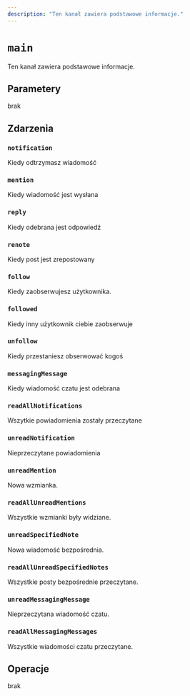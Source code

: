 ```yaml
---
description: "Ten kanał zawiera podstawowe informacje."
---
```


# `main`

Ten kanał zawiera podstawowe informacje.

## Parametery

brak

## Zdarzenia

### `notification`

<MkSchemaViewer :schema="{
 $ref: 'misskey://Notification'
}"/>

Kiedy odtrzymasz wiadomość

### `mention`

<MkSchemaViewer :schema="{
 $ref: 'misskey://Note'
}"/>

Kiedy wiadomość jest wysłana

### `reply`

<MkSchemaViewer :schema="{
 $ref: 'misskey://Note'
}"/>

Kiedy odebrana jest odpowiedź

### `renote`

<MkSchemaViewer :schema="{
 $ref: 'misskey://Note'
}"/>

Kiedy post jest zrepostowany

### `follow`

<MkSchemaViewer :schema="{
 $ref: 'misskey://User'
}"/>

Kiedy zaobserwujesz użytkownika.

### `followed`

<MkSchemaViewer :schema="{
 $ref: 'misskey://User'
}"/>

Kiedy inny użytkownik ciebie zaobserwuje

### `unfollow`

<MkSchemaViewer :schema="{
 $ref: 'misskey://User'
}"/>

Kiedy przestaniesz obserwować kogoś

### `messagingMessage`

<MkSchemaViewer :schema="{
 $ref: 'misskey://MessagingMessage'
}"/>

Kiedy wiadomość czatu jest odebrana

### `readAllNotifications`

Wszytkie powiadomienia zostały przeczytane

### `unreadNotification`

Nieprzeczytane powiadomienia

### `unreadMention`

Nowa wzmianka.

### `readAllUnreadMentions`

Wszystkie wzmianki były widziane.

### `unreadSpecifiedNote`

Nowa wiadomość bezpośrednia.

### `readAllUnreadSpecifiedNotes`

Wszystkie posty bezpośrednie przeczytane.

### `unreadMessagingMessage`

Nieprzeczytana wiadomość czatu.

### `readAllMessagingMessages`

Wszystkie wiadomości czatu przeczytane.

## Operacje

brak
